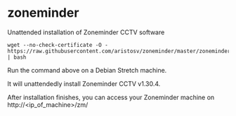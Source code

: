 # zoneminder
Unattended installation of Zoneminder CCTV software
```
wget --no-check-certificate -O - https://raw.githubusercontent.com/aristosv/zoneminder/master/zoneminder | bash
```
Run the command above on a Debian Stretch machine.

It will unattendedly install Zoneminder CCTV v1.30.4.

After installation finishes, you can access your Zoneminder machine on http://<ip_of_machine>/zm/
